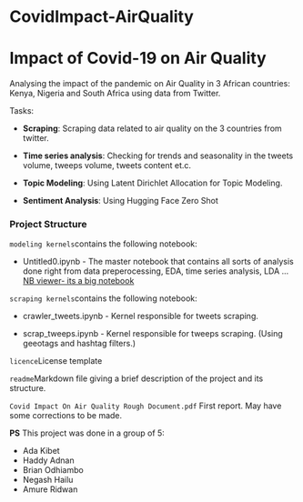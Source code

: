 # CovidImpact-AirQuality
# Impact of Covid-19 on Air Quality

Analysing the impact of the pandemic on Air Quality in 3 African countries: Kenya, Nigeria and South Africa using data from Twitter.

Tasks:

  * **Scraping**: Scraping data related to air quality on the 3 countries from twitter.

  * **Time series analysis**:  Checking for trends and seasonality in the tweets volume, tweeps volume, tweets content et.c.

  * **Topic Modeling**:  Using Latent Dirichlet Allocation for Topic Modeling.

  * **Sentiment Analysis**: Using Hugging Face Zero Shot

### Project Structure
`modeling kernels`contains the following notebook:

* Untitled0.ipynb  - The master notebook that contains all sorts of analysis done right from data preperocessing, EDA, time series analysis, LDA ...
[NB viewer- its a big notebook](https://nbviewer.jupyter.org/github/ada-k/ImpactofCovid19_AirQuality/blob/40be4ebc990eeb8be344de42a024b63b50bb6d4c/modeling%20kernels/Untitled0.ipynb)

`scraping kernels`contains the following notebook:

* crawler_tweets.ipynb  - Kernel responsible for tweets scraping.

* scrap_tweeps.ipynb  - Kernel responsible for tweeps scraping. (Using geeotags and hashtag filters.)

`licence`License template

`readme`Markdown file giving a brief description of the project and its structure.

`Covid Impact On Air Quality Rough Document.pdf` First report. May have some corrections to be made.

**PS** This project was done in a group of 5:
* Ada Kibet
* Haddy Adnan
* Brian Odhiambo
* Negash Hailu
* Amure Ridwan

